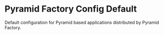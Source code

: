 # Pyramid Factory Config Default
Default configuration for Pyramid based applications distributed by Pyramid Factory.
